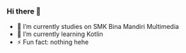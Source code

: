 ### Hi there 👋
- 🔭 I’m currently studies on SMK Bina Mandiri Multimedia
- 🌱 I’m currently learning Kotlin
- ⚡ Fun fact: nothing hehe
<!--
**JulianGalang/JulianGalang** is a ✨ _special_ ✨ repository because its `README.md` (this file) appears on your GitHub profile.

Here are some ideas to get you started:


-->
